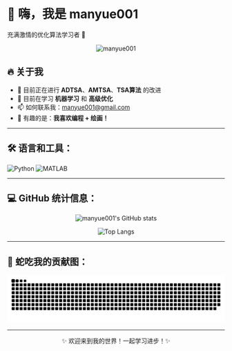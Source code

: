# 👋 嗨，我是 manyue001

充满激情的优化算法学习者 🚀

<p align="center">
  <img src="https://github.com/manyue001/manyue001/blob/main/profile.png" alt="manyue001" />
</p>

## 🔥 关于我

- 🔧 目前正在进行 **ADTSA**、**AMTSA**、**TSA算法** 的改进
- 🌱 目前在学习 **机器学习** 和 **高级优化**
- 📫 如何联系我：manyue001@gmail.com
- 🎨 有趣的是：**我喜欢编程 + 绘画！**

---

## 🛠️ 语言和工具：

<p>
  <img src="https://img.shields.io/badge/python-3776AB?style=for-the-badge&logo=python&logoColor=white" alt="Python"/>
  <img src="https://img.shields.io/badge/MATLAB-0076A8?style=for-the-badge&logo=mathworks&logoColor=white" alt="MATLAB"/>
</p>

---

## 💻 GitHub 统计信息：

<p align="center">
  <img src="https://github-readme-stats.vercel.app/api?username=manyue001&show_icons=true&theme=transparent" alt="manyue001's GitHub stats" />
</p>

<p align="center">
  <img src="https://github-readme-stats.vercel.app/api/top-langs/?username=manyue001&layout=compact&theme=transparent" alt="Top Langs" />
</p>

---

## 🐍 蛇吃我的贡献图：

<p align="center">
  <img src="https://raw.githubusercontent.com/Platane/snk/output/github-contribution-grid-snake.svg" alt="snake gif" />
</p>

---

<p align="center">
  ✨ 欢迎来到我的世界！一起学习进步！✨
</p>
